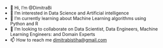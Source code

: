 - 👋 Hi, I’m @DimitraBi
- 👀 I’m interested in Data Science and Artificial intelligence
- 🌱 I’m currently learning about Machine Learning algorithms using Python and R
- 💞️ I’m looking to collaborate on Data Scientist, Data Engineers, Machine Learning Engineers: and Domain Experts 
- 📫 How to reach me dimitrabistiha@gmail.com


